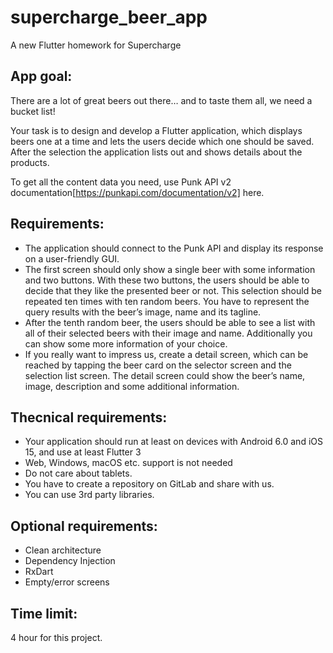 # supercharge_beer_app

A new Flutter homework for Supercharge

## App goal:

There are a lot of great beers out there… and to taste them all, we need a bucket list!

Your task is to design and develop a Flutter application, which displays beers one at a time and lets the users decide which one should be saved. After the selection the application lists out and shows details about the products.

To get all the content data you need, use Punk API v2 documentation[https://punkapi.com/documentation/v2] here.

## Requirements:

-	The application should connect to the Punk API and display its response on a user-friendly GUI.
-	The first screen should only show a single beer with some information and two buttons. With these two buttons, the users should be able to decide that they like the presented beer or not. This selection should be repeated ten times with ten random beers. You have to represent the query results with the beer’s image, name and its tagline.
-	After the tenth random beer,  the users should be able to see a list with all of their selected beers with their image and name. Additionally you can show some more information of your choice.
-	If you really want to impress us, create a detail screen, which can be reached by tapping the beer card on the selector screen and the selection list screen. The detail screen could show the beer’s name, image, description and some additional information.

## Thecnical requirements:

-	Your application should run at least on devices with Android 6.0 and iOS 15, and use at least Flutter 3
-	Web, Windows, macOS etc. support is not needed
-	Do not care about tablets.
-	You have to create a repository on GitLab and share with us.
-	You can use 3rd party libraries.

## Optional requirements:

-	Clean architecture
-	Dependency Injection
-	RxDart
-	Empty/error screens

## Time limit:
4 hour for this project.